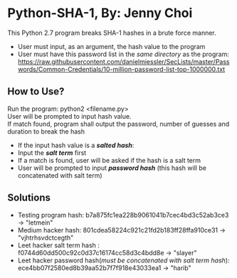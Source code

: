 # Python-SHA-1, By: Jenny Choi
This Python 2.7 program breaks SHA-1 hashes in a brute force manner.
* User must input, as an argument, the hash value to the program 
* User must have this password list in the _same directory_ as the program: https://raw.githubusercontent.com/danielmiessler/SecLists/master/Passwords/Common-Credentials/10-million-password-list-top-1000000.txt

## How to Use? 
Run the program: python2 <filename.py>  
User will be prompted to input hash value.  
If match found, program shall output the password, number of guesses and duration to break the hash 
* If the input hash value is a **_salted hash_**: 
* Input the **_salt term_** first 
* If a match is found, user will be asked if the hash is a salt term 
* User will be prompted to input **_password hash_** (this hash will be concatenated with salt term)  


## Solutions 
* Testing program hash: b7a875fc1ea228b9061041b7cec4bd3c52ab3ce3 -> "letmein"
* Medium hacker hash: 801cdea58224c921c21fd2b183ff28ffa910ce31 -> "vjhtrhsvdctcegth"
* Leet hacker salt term hash : f0744d60dd500c92c0d37c16174cc58d3c4bdd8e -> "slayer"
* Leet hacker password hash(_must be concatenated with salt term hash_): ece4bb07f2580ed8b39aa52b7f7f918e43033ea1 -> "harib" 


